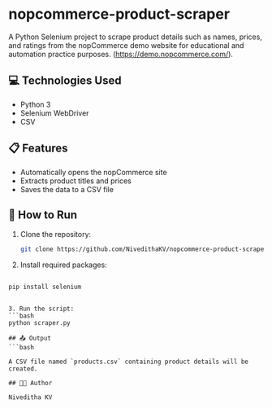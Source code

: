 # nopcommerce-product-scraper
A Python Selenium project to scrape product details such as names, prices, and ratings from the nopCommerce demo website for educational and automation practice purposes.
(https://demo.nopcommerce.com/).

## 💻 Technologies Used
- Python 3
- Selenium WebDriver
- CSV

## 📋 Features
- Automatically opens the nopCommerce site
- Extracts product titles and prices
- Saves the data to a CSV file

## 🚀 How to Run

1. Clone the repository:

   ```bash
   git clone https://github.com/NivedithaKV/nopcommerce-product-scraper.git

2. Install required packages:
   
```bash

pip install selenium

```

```

3. Run the script:
```bash
python scraper.py

```

```
## 📤 Output
```bash

A CSV file named `products.csv` containing product details will be created.

## 👩‍💻 Author

Niveditha KV
```
